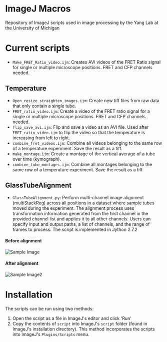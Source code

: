 # ImageJ Macros
Repository of ImageJ scripts used in image processing by the Yang Lab at the University of Michigan

# Current scripts
- `Make_FRET_Ratio_video.ijm`: Creates AVI videos of the FRET Ratio signal for single or multiple microscope positions. FRET and CFP channels needed.
## Temperature 
- `Open_resize_straighten_images.ijm`: Create new tiff files from raw data that only contain a single tube.
- `FRET_ratio_video.ijm`: Create a video of the FRET ratio signal for a single or multiple microscope positions. FRET and CFP channels needed.
- `flip_save_avi.ijm`: Flip and save a video as an AVI file. Used after `FRET_ratio_video.ijm` to flip the video so that the temperature is increasing from left to right.
- `combine_fret_videos.ijm`: Combine all videos belonging to the same row of a temperature experiment. Save the result as a tiff.
- `make_montage.ijm`: Create a montage of the vertical average of a tube over time (kymograph).
- `combine_tube_montages.ijm`: Combine all montages belonging to the same row of a temperature experiment. Save the result as a tiff.

## GlassTubeAlignment
- `GlassTubeAlignment.py`: Perform multi-channel image alignment (multiStackReg) across all positions in a dataset where sample tubes moved during the experiment. The alignment process uses transformation information generated from the first channel in the provided channel list and applies it to all other channels. Users can specify input and output paths, a list of channels, and the range of frames to process. The script is implemented in Jython 2.7.2

#### Before alignment
![Sample Image](readme_images/GlassTubeAlignment/Before_GTA.jpg)
#### After alignment
![Sample Image2](readme_images/GlassTubeAlignment/After_GTA.jpg)


# Installation
The scripts can be run using two methods:
1. Open the script as a file in ImageJ's editor and click 'Run'
2. Copy the contents of `script` into ImageJ's `script` folder (found in ImageJ's installation directory). This method incorporates the scripts into ImageJ's `Plugins/Scripts` menu.
